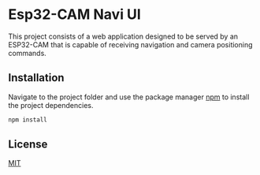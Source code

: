 # Esp32-CAM Navi UI

This project consists of a web application designed to be served by an ESP32-CAM that is capable of receiving navigation and camera positioning commands.

## Installation

Navigate to the project folder and use the package manager [npm](https://www.npmjs.com/) to install the project dependencies.

```bash
npm install
```

## License

[MIT](https://choosealicense.com/licenses/mit/)